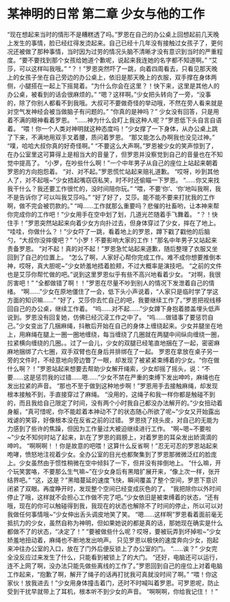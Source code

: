 # 某神明的日常 第二章 少女与他的工作

“现在想起来当时的情形不是糟糕透了吗。”罗恩在自己的办公桌上回想起前几天晚上发生的事情，脸已经红得发烫起来。自己已经十几年没有接触过女孩子了，更何况还被做了那种事情，当时因为过劳的情况头脑不清晰才没有意识到当时的严重程度。“要不要找到那个女孩给她道个歉呢，说起来我连她的名字都不知道啊。”
“艾莎，可以这样叫我哦。”
“？！”罗恩突然吓了一跳，向着四周看去，只看见那天晚上的女孩子坐在自己旁边的办公桌上，依旧是那天晚上的衣服，双手撑在身体两侧，小腿搭在一起上下摇晃着。“为什么你会在这里？！快下来，这里是其他人的办公桌，被看到的话会很麻烦的。”
“嗯？这样啊。”少女把头转向了一旁，“没事的，除了你别人都看不到我哦。大叔可不要做奇怪的举动哦，不然在旁人看来就是对空气发神经会被当做脑子有问题的。”
“你真的是神吗？”
少女没有回答，只是用着不满的眼神看着罗恩。
“……神为什么会盯上我这种人呢？”罗恩低下头自言自语着。
“喂！你一个人类对神明就这种态度吗！”少女撑了一下身体，从办公桌上跳了下来，不满地用双手叉着腰，质问着罗恩。
“那又能怎么办啊我也没见过神。”
“噗，哈哈大叔你真的好奇怪啊。”
“不要这么大声啊。”罗恩被少女的笑声惊到了，在办公室里这可算得上是相当大的音量了，但罗恩并没察觉到自己的音量也在不知觉中提高了。
“小罗，在吵些什么啊！”一个中年男子从自己的座位上站起来朝着罗恩的方向抱怨着。
“对、对不起。”罗恩慌忙站起来赔礼道歉。
“哎呀，吵到其他人了，对不起哦~”少女捂起嘴窃窃私笑，时不时还偷瞄一下罗恩。
“……你又来找我干什么？我还要工作很忙的，没时间陪你玩。”
“喂，不要‘你’、‘你’地叫我啊，我不是告诉你了可以叫我艾莎吗。”
“好了好了，艾莎。能不能不要来打扰我的工作啊，做不完会被罚款的。”
“呣……工作就那么重要吗？悲催的社畜哟，让本神来帮你完成你的工作吧！”少女用手在空中划了划，几道光芒随着手飞舞着。
“？！快住手！”罗恩突然站起来向着少女方向扑过去，但身体穿过了少女，摔在了地上。
“哇哇，你做什么？！”少女吓了一跳，看着地上的罗恩，蹲下戳了戳他的后脑勺，“大叔你没摔傻吧？”
“小罗！不要影响大家的工作！”那名中年男子又站起来责备罗恩。
“对不起！真的对不起！”罗恩急忙站起来道歉，随后整理了衣服又坐回到了自己的位置上。
“怎么了啊，人家好心帮你完成工作。难不成你想要推倒本神，哎呀，真大胆呢~”少女娇羞地捂着脸颊，不过大概率是演技吧。
“之前的文件也是艾莎你帮忙做的吧。”说到这里罗恩似乎有些不高兴地看着少女。
“对啊，我很厉害吧！”
“全都做错了啊！！”罗恩在尽量不吵到别人的情况下发泄着自己的情绪。
“啊……”少女在原地僵住了一会，低下头小声说着，“人家只是临时学了学这方面的知识嘛……”
“好了，艾莎你去忙自己的吧，我要继续工作了。”罗恩把视线移回自己的办公桌，继续工作着。
“呜……对不起……”少女蹲下身抱着膝盖埋头低声说到。罗恩没有回复她，仿佛已经沉浸工作之中了。
“呜……做错事了要惩罚自己。”少女变出了几捆麻绳，抖散后开始在自己的身体上缠绕起来。少女并腿坐在地上，用麻绳在腿上一圈一圈地缠绕，每当缠绕了几圈就在两腿中间纵向缠绕一圈，拉紧横向缠绕的几圈。。过了一会儿，少女的双腿已经笔直地捆在了一起，密密麻麻地捆绑了六七圈，双手双臂也在身后并排绑在了一起。
罗恩在拿放在桌子另一旁的文件时，不经意地向旁边瞥了一眼，却发现了被紧紧束缚着的少女。“你在做什么啊？！”罗恩站起来想要去帮助少女解开绳索，少女却摇了摇头，说：“不要……这是惩罚我的过错……嗯……”少女不禁在严重的束缚下发出呻吟，麻绳也在发出拉紧的声音。
“那也不至于做到这种地步啊！”罗恩用手去接触麻绳，却发现根本接触不到，手直接穿过了麻绳。
“没用的，这绳子和我一样你都是触碰不到的，而且我给自己限定了时间，没有两个小时我自己都没办法解开的。”少女扭动着身躯，“真可惜呢，你不能趁着本神动不了的状态随心所欲了呢~”少女又开始露出戏谑的笑容，好像根本没在反省之前的过错。
罗恩挠了挠头皮，对自己的无能为力感到了些许的焦躁，但因为工作量过大被迫继续进行工作。
“啊~嗯~不要啦~”少女不知何时站了起来，趴在了罗恩的肩膀上，对着罗恩的耳朵发出娇滴滴的呻吟。
“啊啊啊！！你是故意的吧喂！这算什么反省啊！”忍无可忍的罗恩站起来咆哮，愤怒地注视着少女。全办公室的目光也都聚集到了罗恩那微微泛红的脸庞上。少女虽然由于惯性稍微在空中倾斜了一下，但并没有摔倒地上。
“什么嘛，开个玩笑罢咯，不要那么生气嘛~”在少女身后有黑暗扩展开来，“像上次一样，张开结界吧。”
“这，这是？”黑暗蔓延的速度飞快，瞬间覆盖了整个空间，罗恩下意识闭紧了双眼。再度睁开时，发现整个空间已经变成灰色的了。
“我把除你以外时间停止了哦，这样就不会担心工作做不完了吧。”少女依旧是被束缚着的状态，“还有哦，现在的你可以触碰得到我，我现在的状态也解除不了时间的停止，所以可以对我做任何事情哦~”少女伸出舌头调皮地笑了笑。
“嗯……这样啊”罗恩看着面前毫无抵抗力的少女，虽然自称为神明，但如果她说的都是真的话，那她现在确实是什么都做不了的状态，“决定了！”
“要被做些什么呢？哎呀，要被玩弄到坏掉啦~”少女娇羞地扭动着，麻绳也不断地发出响声。
只见罗恩以极快的速度奔向少女，抱起来冲往办公室的入口，放在了门外后便反锁上了办公室的门。
“……诶？”
少女完全没反应过来发生了什么，只能看到被锁上了的大门。
“还好，电脑还可以运行，连不上网了啊，没办法只能先做些离线的工作了。”罗恩回到自己的座位上对着电脑工作起来，“抱歉了啊，解开了绳子的话再打扰我可真就没时间了啊。”
“喂！你这家伙！放我进去！”少女用身体撞击着门，还时不时喊叫着罗恩。可罗恩呢，防止受到干扰早就带上了耳机，根本听不到少女的声音。
“啊啊啊，你给我记住！！”